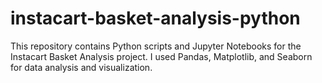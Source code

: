 # instacart-basket-analysis-python
This repository contains Python scripts and Jupyter Notebooks for the Instacart Basket Analysis project. I used Pandas, Matplotlib, and Seaborn for data analysis and visualization.
